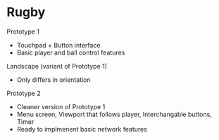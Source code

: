 # Rugby

Prototype 1
  - Touchpad + Button interface
  - Basic player and ball control features

Landscape (variant of Prototype 1)
  - Only differs in orientation
  
Prototype 2
  - Cleaner version of Prototype 1
  - Menu screen, Viewport that follows player, Interchangable buttons, Timer
  - Ready to implmenent basic network features
